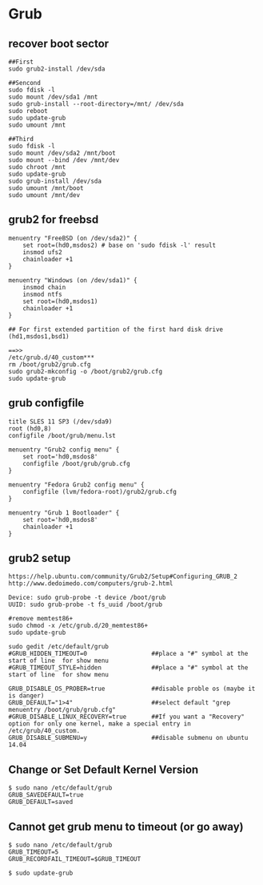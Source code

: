 Grub
====

## recover boot sector

    ##First
    sudo grub2-install /dev/sda

    ##Sencond
    sudo fdisk -l
    sudo mount /dev/sda1 /mnt
    sudo grub-install --root-directory=/mnt/ /dev/sda
    sudo reboot
    sudo update-grub
    sudo umount /mnt

    ##Third
    sudo fdisk -l
    sudo mount /dev/sda2 /mnt/boot
    sudo mount --bind /dev /mnt/dev
    sudo chroot /mnt
    sudo update-grub
    sudo grub-install /dev/sda
    sudo umount /mnt/boot
    sudo umount /mnt/dev

## grub2 for freebsd

    menuentry "FreeBSD (on /dev/sda2)" {
        set root=(hd0,msdos2) # base on 'sudo fdisk -l' result
        insmod ufs2
        chainloader +1
    }

    menuentry "Windows (on /dev/sda1)" {
        insmod chain
        insmod ntfs
        set root=(hd0,msdos1)
        chainloader +1
    }

    ## For first extended partition of the first hard disk drive
    (hd1,msdos1,bsd1)

    ==>>
    /etc/grub.d/40_custom***
    rm /boot/grub2/grub.cfg
    sudo grub2-mkconfig -o /boot/grub2/grub.cfg
    sudo update-grub

## grub configfile

    title SLES 11 SP3 (/dev/sda9)
    root (hd0,8)
    configfile /boot/grub/menu.lst

    menuentry "Grub2 config menu" {
        set root='hd0,msdos8'
        configfile /boot/grub/grub.cfg
    }

    menuentry "Fedora Grub2 config menu" {
        configfile (lvm/fedora-root)/grub2/grub.cfg
    }

    menuentry "Grub 1 Bootloader" {
        set root='hd0,msdos8'
        chainloader +1
    }

## grub2 setup

    https://help.ubuntu.com/community/Grub2/Setup#Configuring_GRUB_2
    http://www.dedoimedo.com/computers/grub-2.html

    Device: sudo grub-probe -t device /boot/grub
    UUID: sudo grub-probe -t fs_uuid /boot/grub

    #remove memtest86+
    sudo chmod -x /etc/grub.d/20_memtest86+
    sudo update-grub

    sudo gedit /etc/default/grub
    #GRUB_HIDDEN_TIMEOUT=0                  ##place a "#" symbol at the start of line  for show menu
    #GRUB_TIMEOUT_STYLE=hidden              ##place a "#" symbol at the start of line  for show menu

    GRUB_DISABLE_OS_PROBER=true             ##disable proble os (maybe it is danger)
    GRUB_DEFAULT="1>4"                      ##select default "grep menuentry /boot/grub/grub.cfg"
    #GRUB_DISABLE_LINUX_RECOVERY=true       ##If you want a "Recovery" option for only one kernel, make a special entry in /etc/grub/40_custom.
    GRUB_DISABLE_SUBMENU=y                  ##disable submenu on ubuntu 14.04

## Change or Set Default Kernel Version

    $ sudo nano /etc/default/grub
    GRUB_SAVEDEFAULT=true
    GRUB_DEFAULT=saved

## Cannot get grub menu to timeout (or go away)

    $ sudo nano /etc/default/grub
    GRUB_TIMEOUT=5
    GRUB_RECORDFAIL_TIMEOUT=$GRUB_TIMEOUT

    $ sudo update-grub
